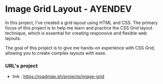 # Image Grid Layout - AYENDEV

In this project, I've created a grid layout using HTML and CSS. The primary focus of this project is to help me learn and practice the CSS Grid layout technique, which is essential for creating responsive and flexible web layouts.

The goal of this project is to give me hands-on experience with CSS Grid, allowing you to create complex layouts with ease. 

### URL's project

- link : https://roadmap.sh/projects/image-grid